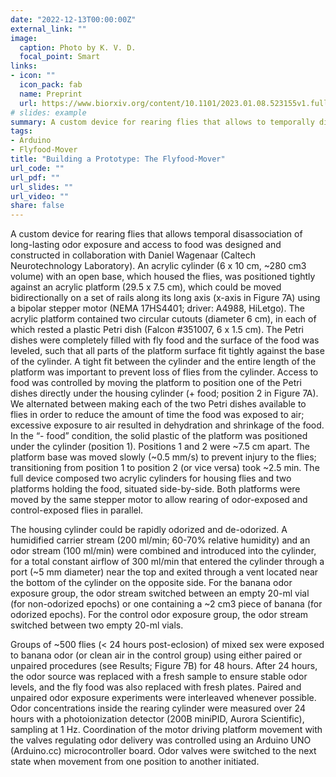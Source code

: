 ```yaml
---
date: "2022-12-13T00:00:00Z"
external_link: ""
image:
  caption: Photo by K. V. D.
  focal_point: Smart
links:
- icon: ""
  icon_pack: fab
  name: Preprint
  url: https://www.biorxiv.org/content/10.1101/2023.01.08.523155v1.full.pdf
# slides: example
summary: A custom device for rearing flies that allows to temporally disassociate chronic exposure to a specific odor from the presence of food.
tags: 
- Arduino
- Flyfood-Mover
title: "Building a Prototype: The Flyfood-Mover"
url_code: ""
url_pdf: ""
url_slides: ""
url_video: ""
share: false
---
```


A custom device for rearing flies that allows temporal disassociation of long-lasting odor exposure and access to food was designed and constructed in collaboration with Daniel Wagenaar (Caltech Neurotechnology Laboratory). An acrylic cylinder (6 x 10 cm, ~280 cm3 volume) with an open base, which housed the flies, was positioned tightly against an acrylic platform (29.5 x 7.5 cm), which could be moved bidirectionally on a set of rails along its long axis (x-axis in Figure 7A) using a bipolar stepper motor (NEMA 17HS4401; driver: A4988, HiLetgo). The acrylic platform contained two circular cutouts (diameter 6 cm), in each of which rested a plastic Petri dish (Falcon #351007, 6 x 1.5 cm). The Petri dishes were completely filled with fly food and the surface of the food was leveled, such that all parts of the platform surface fit tightly against the base of the cylinder. A tight fit between the cylinder and the entire length of the platform was important to prevent loss of flies from the cylinder. Access to food was controlled by moving the platform to position one of the Petri dishes directly under the housing cylinder (+ food; position 2 in Figure 7A). We alternated between making each of the two Petri dishes available to flies in order to reduce the amount of time the food was exposed to air; excessive exposure to air resulted in dehydration and shrinkage of the food. In the “- food” condition, the solid plastic of the platform was positioned under the cylinder (position 1). Positions 1 and 2 were ~7.5 cm apart. The platform base was moved slowly (~0.5 mm/s) to prevent injury to the flies; transitioning from position 1 to position 2 (or vice versa) took ~2.5 min. The full device composed two acrylic cylinders for housing flies and two platforms holding the food, situated side-by-side. Both platforms were moved by the same stepper motor to allow rearing of odor-exposed and control-exposed flies in parallel.

The housing cylinder could be rapidly odorized and de-odorized. A humidified carrier stream (200 ml/min; 60-70% relative humidity) and an odor stream (100 ml/min) were combined and introduced into the cylinder, for a total constant airflow of 300 ml/min that entered the cylinder through a port (~5 mm diameter) near the top and exited through a vent located near the bottom of the cylinder on the opposite side. For the banana odor exposure group, the odor stream switched between an empty 20-ml vial (for non-odorized epochs) or one containing a ~2 cm3 piece of banana (for odorized epochs). For the control odor exposure group, the odor stream switched between two empty 20-ml vials. 

Groups of ~500 flies (< 24 hours post-eclosion) of mixed sex were exposed to banana odor (or clean air in the control group) using either paired or unpaired procedures (see Results; Figure 7B) for 48 hours. After 24 hours, the odor source was replaced with a fresh sample to ensure stable odor levels, and the fly food was also replaced with fresh plates. Paired and unpaired odor exposure experiments were interleaved whenever possible. Odor concentrations inside the rearing cylinder were measured over 24 hours with a photoionization detector (200B miniPID, Aurora Scientific), sampling at 1 Hz. Coordination of the motor driving platform movement with the valves regulating odor delivery was controlled using an Arduino UNO (Arduino.cc) microcontroller board. Odor valves were switched to the next state when movement from one position to another initiated.
